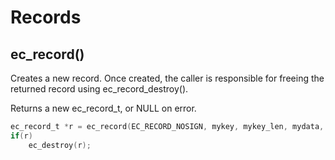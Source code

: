 # Records

## ec_record()
Creates a new record. Once created, the caller is responsible for freeing the returned record using ec_record_destroy().

Returns a new ec_record_t, or NULL on error.

```c
ec_record_t *r = ec_record(EC_RECORD_NOSIGN, mykey, mykey_len, mydata, mydata_len);
if(r)
    ec_destroy(r);
```